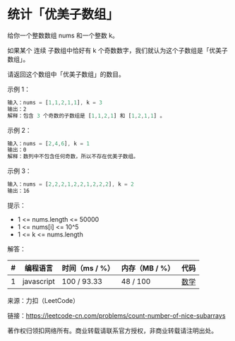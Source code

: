 # 统计「优美子数组」

给你一个整数数组 nums 和一个整数 k。

如果某个 连续 子数组中恰好有 k 个奇数数字，我们就认为这个子数组是「优美子数组」。

请返回这个数组中「优美子数组」的数目。

示例 1：

``` javascript
输入：nums = [1,1,2,1,1], k = 3
输出：2
解释：包含 3 个奇数的子数组是 [1,1,2,1] 和 [1,2,1,1] 。
```

示例 2：

``` javascript
输入：nums = [2,4,6], k = 1
输出：0
解释：数列中不包含任何奇数，所以不存在优美子数组。
```

示例 3：

``` javascript
输入：nums = [2,2,2,1,2,2,1,2,2,2], k = 2
输出：16
```

提示：

- 1 <= nums.length <= 50000
- 1 <= nums[i] <= 10^5
- 1 <= k <= nums.length

解答：

**#**|**编程语言**|**时间（ms / %）**|**内存（MB / %）**|**代码**
--|--|--|--|--
1|javascript|100 / 93.33|48 / 100|[数学](./javascript/ac_v1.js)

来源：力扣（LeetCode）

链接：https://leetcode-cn.com/problems/count-number-of-nice-subarrays

著作权归领扣网络所有。商业转载请联系官方授权，非商业转载请注明出处。

